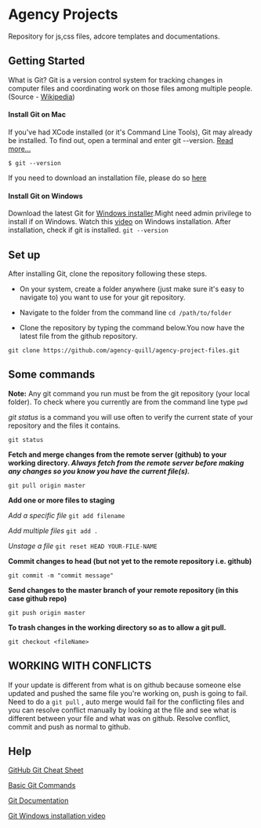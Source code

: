 # Agency Projects

Repository for js,css files, adcore templates and documentations.

## Getting Started
What is Git? Git is a version control system for tracking changes in computer files and coordinating work on those files among multiple people.(Source - [Wikipedia](https://en.wikipedia.org/wiki/Git))

#### Install Git on Mac
If you've had XCode installed (or it's Command Line Tools), Git may already be installed. To find out, open a terminal and enter git --version. [Read more...](https://www.atlassian.com/git/tutorials/install-git)

`$ git --version`

If you need to download an installation file, please do so [here](https://git-scm.com/downloads)

#### Install Git on Windows
Download the latest Git for [Windows installer](http://git-scm.com/download/win).Might need admin privilege to install if on Windows. Watch this [video](https://www.youtube.com/watch?v=SWYqp7iY_Tc&t=1594s) on Windows installation.
After installation, check if git is installed.
`git --version`

## Set up

After installing Git, clone the repository following these steps. 

* On your system, create a folder anywhere (just make sure it's easy to navigate to) you want to use for your git repository.

* Navigate to the folder from the command line
`cd /path/to/folder`

* Clone the repository by typing the command below.You now have the latest file from the github repository.

`git clone https://github.com/agency-quill/agency-project-files.git`

 
## Some commands
**Note:** Any git command you run must be from the git repository (your local folder). To check where you currently are from the command line type `pwd`

_git status_ is a command you will use often to verify the current state of your repository and the files it contains.

`git status`

**Fetch and merge changes from the remote server (github) to your working directory. _Always fetch from the remote server before making any changes so you know you have the current file(s)._**
 
`git pull origin master`
 
**Add one or more files to staging**

_Add a specific file_  `git add filename`

_Add multiple files_ `git add .`

_Unstage a file_ `git reset HEAD YOUR-FILE-NAME`
 
**Commit changes to head (but not yet to the remote repository i.e. github)**

`git commit -m "commit message"`

**Send changes to the master branch of your remote repository (in this case github repo)**
 
`git push origin master`

**To trash changes in the working directory so as to allow a git pull.**

`git checkout <fileName>`

## WORKING WITH CONFLICTS

If your update is different from what is on github because someone else updated and pushed the same file you're working on, push is going to fail. Need to do a `git pull` , auto merge would fail for the conflicting files and you can resolve conflict manually by looking at the file and see what is different between your file and what was on github. Resolve conflict, commit and push as normal to github.
 
## Help

[GitHub Git Cheat Sheet](https://services.github.com/on-demand/downloads/github-git-cheat-sheet.pdf)

[Basic Git Commands](https://confluence.atlassian.com/bitbucketserver/basic-git-commands-776639767.html)

[Git Documentation](https://git-scm.com/docs)

[Git Windows installation video](https://www.youtube.com/watch?v=SWYqp7iY_Tc&t=1594s)
